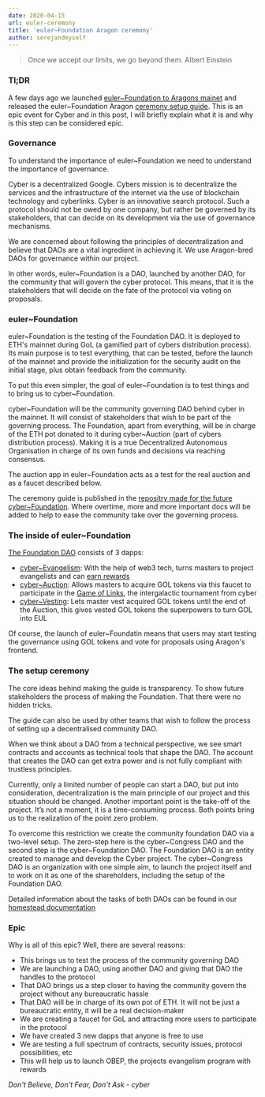 ```yaml
---
date: 2020-04-15
url: euler-ceremony
title: 'euler~Foundation Aragon ceremony'
author: serejandmyself
---
```


> Once we accept our limits, we go beyond them. Albert Einstein

### Tl;DR
A few days ago we launched [euler~Foundation to Aragons mainet](https://mainnet.aragon.org/#/eulerfoundation) and released the euler\~Foundation Aragon [ceremony setup guide](https://github.com/cybercongress/cyber-foundation/blob/master/euler-foundation/foundation.md). This is an epic event for Cyber and in this post, I will briefly explain what it is and why is this step can be considered epic.

### Governance
To understand the importance of euler~Foundation we need to understand the importance of governance. 

Cyber is a decentralized Google. Cybers mission is to decentralize the services and the infrastructure of the internet via the use of blockchain technology and cyberlinks. Cyber is an innovative search protocol. Such a protocol should not be owed by one company, but rather be governed by its stakeholders, that can decide on its development via the use of governance mechanisms.

We are concerned about following the principles of decentralization and believe that DAOs are a vital ingredient in achieving it. We use Aragon-bred DAOs for governance within our project. 

In other words, euler~Foundation is a DAO, launched by another DAO, for the community that will govern the cyber protocol. This means, that it is the stakeholders that will decide on the fate of the protocol via voting on proposals. 

### euler~Foundation
euler~Foundation is the testing of the Foundation DAO. It is deployed to ETH's mainnet during GoL (a gamified part of cybers distribution process). Its main purpose is to test everything, that can be tested, before the launch of the mainnet and provide the initialization for the security audit on the initial stage, plus obtain feedback from the community.

To put this even simpler, the goal of euler~Foundation is to test things and to bring us to cyber\~Foundation. 

cyber\~Foundation will be the community governing DAO behind cyber in the mainnet. It will consist of stakeholders that wish to be part of the governing process. The Foundation, apart from everything, will be in charge of the ETH pot donated to it during cyber\~Auction (part of cybers distribution process).
Making it is a true Decentralized Autonomous Organisation in charge of its own funds and decisions via reaching consensus.

The auction app in euler~Foundation acts as a test for the real auction and as a faucet described below.

The ceremony guide is published in the [repositry made for the future cyber~Foundation](https://github.com/cybercongress/cyber-foundation).
Where overtime, more and more important docs will be added to help to ease the community take over the governing process.

### The inside of euler~Foundation
[The Foundation DAO](https://mainnet.aragon.org/#/eulerfoundation) consists of 3 dapps:

- [cyber~Evangelism](https://github.com/cybercongress/aragon-evangelism-app): With the help of web3 tech, turns masters to project evangelists and can [earn rewards](https://github.com/cybercongress/congress/blob/master/ecosystem/donations/obep.md)
- [cyber~Auction](https://github.com/cybercongress/aragon-auction-app): Allows masters to acquire GOL tokens via this faucet to participate in the [Game of Links](https://github.com/cybercongress/congress/blob/master/ecosystem/Cyber%20Homestead%20doc.md#playing-gol), the intergalactic tournament from cyber
- [cyber~Vesting](https://github.com/cybercongress/aragon-vesting-app): Lets master vest acquired GOL tokens until the end of the Auction, this gives vested GOL tokens the superpowers to turn GOL into EUL 

Of course, the launch of euler~Foundatin means that users may start testing the governance using GOL tokens and vote for proposals using Aragon's frontend.

### The setup ceremony 
The core ideas behind making the guide is transparency. To show future stakeholders the process of making the Foundation. That there were no hidden tricks. 

The guide can also be used by other teams that wish to follow the process of setting up a decentralised community DAO.

When we think about a DAO from a technical perspective, we see smart contracts and accounts as technical tools that shape the DAO. The account that creates the DAO can get extra power and is not fully compliant with trustless principles.

Currently, only a limited number of people can start a DAO, but put into consideration, decentralization is the main principle of our project and this situation should be changed. Another important point is the take-off of the project. It’s not a moment, it is a time-consuming process. Both points bring us to the realization of the point zero problem.

To overcome this restriction we create the community foundation DAO via a two-level setup. The zero-step here is the cyber\~Congress DAO and the second step is the cyber~Foundation DAO. The Foundation DAO is an entity created to manage and develop the Cyber project. The cyber\~Congress DAO is an organization with one simple aim, to launch the project itself and to 
work on it as one of the shareholders, including the setup of the Foundation DAO.

Detailed information about the tasks of both DAOs can be found in our 
[homestead documentation](https://github.com/cybercongress/congress/blob/master/ecosystem/Cyber%20Homestead%20doc.md)

### Epic 
Why is all of this epic? Well, there are several reasons:

- This brings us to test the process of the community governing DAO
- We are launching a DAO, using another DAO and giving that DAO the handles to the protocol
- That DAO brings us a step closer to having the community govern the project without any bureaucratic hassle
- That DAO will be in charge of its own pot of ETH. It will not be just a bureaucratic entity, it will be a real decision-maker
- We are creating a faucet for GoL and attracting more users to participate in the protocol
- We have created 3 new dapps that anyone is free to use
- We are testing a full spectrum of contracts, security issues, protocol possibilities, etc
- This will help us to launch OBEP, the projects evangelism program with rewards

*Don't Believe, Don't Fear, Don't Ask - cyber*
